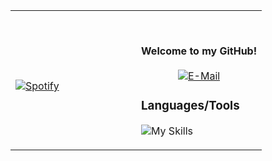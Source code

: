 <table width="100%"> 
  <tr>
  <td width="50%">
      
&nbsp; <br> [![Spotify](https://novatorem.benmaxgcu.vercel.app/api/spotify)](https://open.spotify.com/user/benmaxwell24)



  </td>
  <td width="50%">

<br><p align="center"><strong>Welcome to my GitHub!</strong><br><br>
  [![E-Mail](https://img.shields.io/badge/email-reveal-369?style=flat-square&logo=gmail&logoColor=white)](https://mailhide.io/e/ZEQSF)
</p>


### Languages/Tools
![My Skills](https://skillicons.dev/icons?i=cs,react,angular,ts,py,java,html,sass,azure,docker,kubernetes,figma,ps)
  </td>
  </table>

[//]: <> (The `&nbsp;` is to have Aphelion take up more space)
